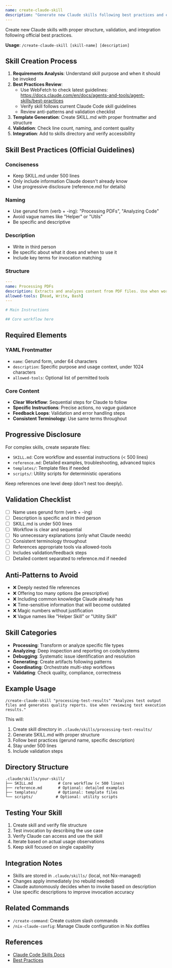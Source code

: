```yaml
---
name: create-claude-skill
description: "Generate new Claude skills following best practices and established patterns"
---
```


Create new Claude skills with proper structure, validation, and integration following official best practices.

**Usage**: `/create-claude-skill [skill-name] [description]`

## Skill Creation Process

1. **Requirements Analysis**: Understand skill purpose and when it should be invoked
2. **Best Practices Review**:
   - Use WebFetch to check latest guidelines: https://docs.claude.com/en/docs/agents-and-tools/agent-skills/best-practices
   - Verify skill follows current Claude Code skill guidelines
   - Review anti-patterns and validation checklist
3. **Template Generation**: Create SKILL.md with proper frontmatter and structure
4. **Validation**: Check line count, naming, and content quality
5. **Integration**: Add to skills directory and verify accessibility

## Skill Best Practices (Official Guidelines)

### Conciseness
- Keep SKILL.md under 500 lines
- Only include information Claude doesn't already know
- Use progressive disclosure (reference.md for details)

### Naming
- Use gerund form (verb + -ing): "Processing PDFs", "Analyzing Code"
- Avoid vague names like "Helper" or "Utils"
- Be specific and descriptive

### Description
- Write in third person
- Be specific about what it does and when to use it
- Include key terms for invocation matching

### Structure
```yaml
---
name: Processing PDFs
description: Extracts and analyzes content from PDF files. Use when working with PDF documents.
allowed-tools: [Read, Write, Bash]
---

# Main Instructions

## Core workflow here
```

## Required Elements

### YAML Frontmatter
- `name`: Gerund form, under 64 characters
- `description`: Specific purpose and usage context, under 1024 characters
- `allowed-tools`: Optional list of permitted tools

### Core Content
- **Clear Workflow**: Sequential steps for Claude to follow
- **Specific Instructions**: Precise actions, no vague guidance
- **Feedback Loops**: Validation and error handling steps
- **Consistent Terminology**: Use same terms throughout

## Progressive Disclosure

For complex skills, create separate files:
- `SKILL.md`: Core workflow and essential instructions (< 500 lines)
- `reference.md`: Detailed examples, troubleshooting, advanced topics
- `templates/`: Template files if needed
- `scripts/`: Utility scripts for deterministic operations

Keep references one level deep (don't nest too deeply).

## Validation Checklist

- [ ] Name uses gerund form (verb + -ing)
- [ ] Description is specific and in third person
- [ ] SKILL.md is under 500 lines
- [ ] Workflow is clear and sequential
- [ ] No unnecessary explanations (only what Claude needs)
- [ ] Consistent terminology throughout
- [ ] References appropriate tools via allowed-tools
- [ ] Includes validation/feedback steps
- [ ] Detailed content separated to reference.md if needed

## Anti-Patterns to Avoid

- ❌ Deeply nested file references
- ❌ Offering too many options (be prescriptive)
- ❌ Including common knowledge Claude already has
- ❌ Time-sensitive information that will become outdated
- ❌ Magic numbers without justification
- ❌ Vague names like "Helper Skill" or "Utility Skill"

## Skill Categories

- **Processing**: Transform or analyze specific file types
- **Analyzing**: Deep inspection and reporting on code/systems
- **Debugging**: Systematic issue identification and resolution
- **Generating**: Create artifacts following patterns
- **Coordinating**: Orchestrate multi-step workflows
- **Validating**: Check quality, compliance, correctness

## Example Usage

```
/create-claude-skill "processing-test-results" "Analyzes test output files and generates quality reports. Use when reviewing test execution results."
```

This will:
1. Create skill directory in `.claude/skills/processing-test-results/`
2. Generate SKILL.md with proper structure
3. Follow best practices (gerund name, specific description)
4. Stay under 500 lines
5. Include validation steps

## Directory Structure

```
.claude/skills/your-skill/
├── SKILL.md           # Core workflow (< 500 lines)
├── reference.md       # Optional: detailed examples
├── templates/         # Optional: template files
└── scripts/          # Optional: utility scripts
```

## Testing Your Skill

1. Create skill and verify file structure
2. Test invocation by describing the use case
3. Verify Claude can access and use the skill
4. Iterate based on actual usage observations
5. Keep skill focused on single capability

## Integration Notes

- Skills are stored in `.claude/skills/` (local, not Nix-managed)
- Changes apply immediately (no rebuild needed)
- Claude autonomously decides when to invoke based on description
- Use specific descriptions to improve invocation accuracy

## Related Commands

- `/create-command`: Create custom slash commands
- `/nix-claude-config`: Manage Claude configuration in Nix dotfiles

## References

- [Claude Code Skills Docs](https://docs.claude.com/en/docs/claude-code/skills)
- [Best Practices](https://docs.claude.com/en/docs/agents-and-tools/agent-skills/best-practices)
